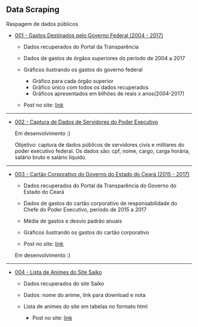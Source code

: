 ## Data Scraping

Raspagem de dados públicos

* [001 - Gastos Destinados pelo Governo Federal (2004 - 2017)](001/)

	* Dados recuperados do Portal da Transparência
	* Dados de gastos de órgãos superiores do período de 2004 a 2017
	* Gráficos ilustrando os gastos do governo federal

		* Gráfico para cada órgão superior
		* Gráfico único com todos os dados recuperados
		* Gráficos apresentados em bilhões de reais x anos(2004-2017)

	* Post no site: [link](http://edsonlead.com/hackeando-gastos-governamentais-com-python-3/)

***

* [002 - Captura de Dados de Servidores do Poder Executivo](002/)

    Em desenvolvimento :)

    Objetivo: captura de dados públicos de servidores civis e militares do poder executivo federal. Os dados são: cpf, nome, cargo, carga horária, salário bruto e salário líquido.

***

* [003 - Cartão Corporativo do Governo do Estado do Ceará (2015 - 2017)](003/)

    * Dados recuperados do Portal da Transparência do Governo do Estado do Ceará
    * Dados de gastos do cartão corporativo de responsabilidade do Chefe do Poder Executivo, período de 2015 a 2017
    * Média de gastos e desvio padrão anuais
    * Gráficos ilustrando os gastos do cartão corporativo

    * Post no site: [link](http://edsonlead.com/gastos-cartao-corporativo-estado-ce/)

    Em desenvolvimento :)

***

* [004 - Lista de Animes do Site Saiko](004/)

    * Dados recuperados do site Saiko
    * Dados: nome do anime, link para download e nota
    * Lista de animes do site em tabelas no formato html

		* Post no site: [link](http://edsonlead.com/lista-de-animes-do-site-saiko/)
